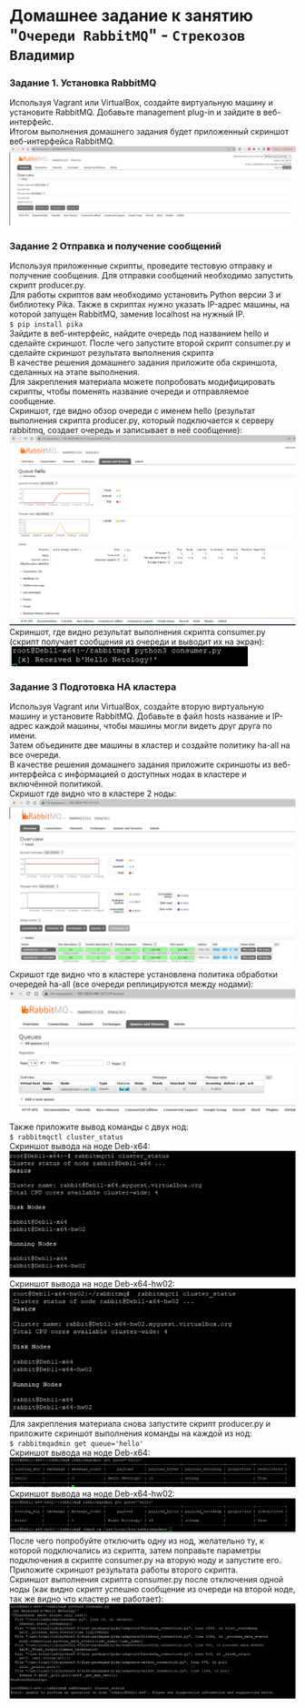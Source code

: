 # Домашнее задание к занятию "`Очереди RabbitMQ`" - `Стрекозов Владимир`

### Задание 1. Установка RabbitMQ  
Используя Vagrant или VirtualBox, создайте виртуальную машину и установите RabbitMQ. Добавьте management plug-in и зайдите в веб-интерфейс.  
Итогом выполнения домашнего задания будет приложенный скриншот веб-интерфейса RabbitMQ.  
![](https://github.com/Svalker1989/rabbitmq/blob/main/Z1.PNG)  

### Задание 2 Отправка и получение сообщений  
Используя приложенные скрипты, проведите тестовую отправку и получение сообщения. Для отправки сообщений необходимо запустить скрипт producer.py.  
Для работы скриптов вам необходимо установить Python версии 3 и библиотеку Pika. Также в скриптах нужно указать IP-адрес машины, на которой запущен RabbitMQ, заменив localhost на нужный IP.  
`$ pip install pika`  
Зайдите в веб-интерфейс, найдите очередь под названием hello и сделайте скриншот. После чего запустите второй скрипт consumer.py и сделайте скриншот результата выполнения скрипта  
В качестве решения домашнего задания приложите оба скриншота, сделанных на этапе выполнения.  
Для закрепления материала можете попробовать модифицировать скрипты, чтобы поменять название очереди и отправляемое сообщение.  
Скриншот, где видно обзор очереди с именем hello (результат выполнения скрипта producer.py, который подключается к серверу rabbitmq, создает очередь и записывает в неё сообщение):  
![](https://github.com/Svalker1989/rabbitmq/blob/main/Z2_1.PNG)  
Скриншот, где видно результат выполнения скрипта consumer.py (скрипт получает сообщения из очереди и выводит их на экран):  
![](https://github.com/Svalker1989/rabbitmq/blob/main/Z2_2.PNG)  

### Задание 3 Подготовка HA кластера  
Используя Vagrant или VirtualBox, создайте вторую виртуальную машину и установите RabbitMQ. Добавьте в файл hosts название и IP-адрес каждой машины, чтобы машины могли видеть друг друга по имени.  
Затем объедините две машины в кластер и создайте политику ha-all на все очереди.  
В качестве решения домашнего задания приложите скриншоты из веб-интерфейса с информацией о доступных нодах в кластере и включённой политикой.  
Скришот где видно что в кластере 2 ноды:  
![](https://github.com/Svalker1989/rabbitmq/blob/main/Z3_1.PNG)  
Скришот где видно что в кластере установлена политика обработки очередей ha-all (все очереди реплицируются между нодами):  
![](https://github.com/Svalker1989/rabbitmq/blob/main/Z3_2.PNG)  
Также приложите вывод команды с двух нод:  
`$ rabbitmqctl cluster_status`  
Скриншот вывода на ноде Deb-x64:  
![](https://github.com/Svalker1989/rabbitmq/blob/main/Z3_3.PNG)  
Скриншот вывода на ноде Deb-x64-hw02:  
![](https://github.com/Svalker1989/rabbitmq/blob/main/Z3_4.PNG)  
Для закрепления материала снова запустите скрипт producer.py и приложите скриншот выполнения команды на каждой из нод:  
`$ rabbitmqadmin get queue='hello'`  
Скриншот вывода на ноде Deb-x64:  
![](https://github.com/Svalker1989/rabbitmq/blob/main/Z3_5.PNG)  
Скриншот вывода на ноде Deb-x64-hw02:  
![](https://github.com/Svalker1989/rabbitmq/blob/main/Z3_6.PNG) 
После чего попробуйте отключить одну из нод, желательно ту, к которой подключались из скрипта, затем поправьте параметры подключения в скрипте consumer.py на вторую ноду и запустите его.  
Приложите скриншот результата работы второго скрипта.  
Скриншот выполнения скрипта consumer.py после отключения одной ноды (как видно скрипт успешно сообщение из очереди на второй ноде, так же видно что кластер не работает):  
![](https://github.com/Svalker1989/rabbitmq/blob/main/Z3_7.PNG) 
